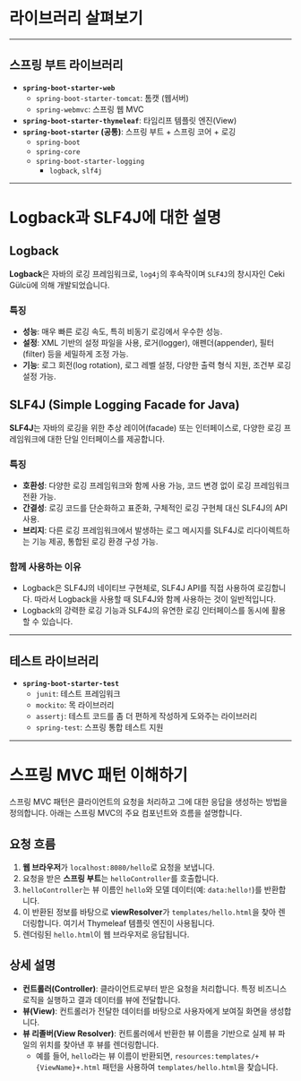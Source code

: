 # 라이브러리 살펴보기

---

## 스프링 부트 라이브러리

- **`spring-boot-starter-web`**
    - `spring-boot-starter-tomcat`: 톰캣 (웹서버)
    - `spring-webmvc`: 스프링 웹 MVC
- **`spring-boot-starter-thymeleaf`**: 타임리프 템플릿 엔진(View)
- **`spring-boot-starter` (공통)**: 스프링 부트 + 스프링 코어 + 로깅
    - `spring-boot`
    - `spring-core`
    - `spring-boot-starter-logging`
        - `logback`, `slf4j`

---

# Logback과 SLF4J에 대한 설명

## Logback

**Logback**은 자바의 로깅 프레임워크로, `log4j`의 후속작이며 `SLF4J`의 창시자인 Ceki Gülcü에 의해 개발되었습니다.

### 특징

- **성능**: 매우 빠른 로깅 속도, 특히 비동기 로깅에서 우수한 성능.
- **설정**: XML 기반의 설정 파일을 사용, 로거(logger), 애펜더(appender), 필터(filter) 등을 세밀하게 조정 가능.
- **기능**: 로그 회전(log rotation), 로그 레벨 설정, 다양한 출력 형식 지원, 조건부 로깅 설정 가능.

## SLF4J (Simple Logging Facade for Java)

**SLF4J**는 자바의 로깅을 위한 추상 레이어(facade) 또는 인터페이스로, 다양한 로깅 프레임워크에 대한 단일 인터페이스를 제공합니다.

### 특징

- **호환성**: 다양한 로깅 프레임워크와 함께 사용 가능, 코드 변경 없이 로깅 프레임워크 전환 가능.
- **간결성**: 로깅 코드를 단순화하고 표준화, 구체적인 로깅 구현체 대신 SLF4J의 API 사용.
- **브리지**: 다른 로깅 프레임워크에서 발생하는 로그 메시지를 SLF4J로 리다이렉트하는 기능 제공, 통합된 로깅 환경 구성 가능.

### 함께 사용하는 이유

- Logback은 SLF4J의 네이티브 구현체로, SLF4J API를 직접 사용하여 로깅합니다. 따라서 Logback을 사용할 때 SLF4J와 함께 사용하는 것이 일반적입니다.
- Logback의 강력한 로깅 기능과 SLF4J의 유연한 로깅 인터페이스를 동시에 활용할 수 있습니다.

---

## 테스트 라이브러리

- **`spring-boot-starter-test`**
    - `junit`: 테스트 프레임워크
    - `mockito`: 목 라이브러리
    - `assertj`: 테스트 코드를 좀 더 편하게 작성하게 도와주는 라이브러리
    - `spring-test`: 스프링 통합 테스트 지원

---


# 스프링 MVC 패턴 이해하기

스프링 MVC 패턴은 클라이언트의 요청을 처리하고 그에 대한 응답을 생성하는 방법을 정의합니다. 아래는 스프링 MVC의 주요 컴포넌트와 흐름을 설명합니다.

## 요청 흐름

1. **웹 브라우저**가 `localhost:8080/hello`로 요청을 보냅니다.
2. 요청을 받은 **스프링 부트**는 `helloController`를 호출합니다.
3. `helloController`는 뷰 이름인 `hello`와 모델 데이터(예: `data:hello!`)를 반환합니다.
4. 이 반환된 정보를 바탕으로 **viewResolver**가 `templates/hello.html`을 찾아 렌더링합니다. 여기서 Thymeleaf 템플릿 엔진이 사용됩니다.
5. 렌더링된 `hello.html`이 웹 브라우저로 응답됩니다.

## 상세 설명

- **컨트롤러(Controller)**: 클라이언트로부터 받은 요청을 처리합니다. 특정 비즈니스 로직을 실행하고 결과 데이터를 뷰에 전달합니다.
- **뷰(View)**: 컨트롤러가 전달한 데이터를 바탕으로 사용자에게 보여질 화면을 생성합니다.
- **뷰 리졸버(View Resolver)**: 컨트롤러에서 반환한 뷰 이름을 기반으로 실제 뷰 파일의 위치를 찾아낸 후 뷰를 렌더링합니다.
    - 예를 들어, `hello`라는 뷰 이름이 반환되면, `resources:templates/+{ViewName}+.html` 패턴을 사용하여 `templates/hello.html`을 찾습니다.

